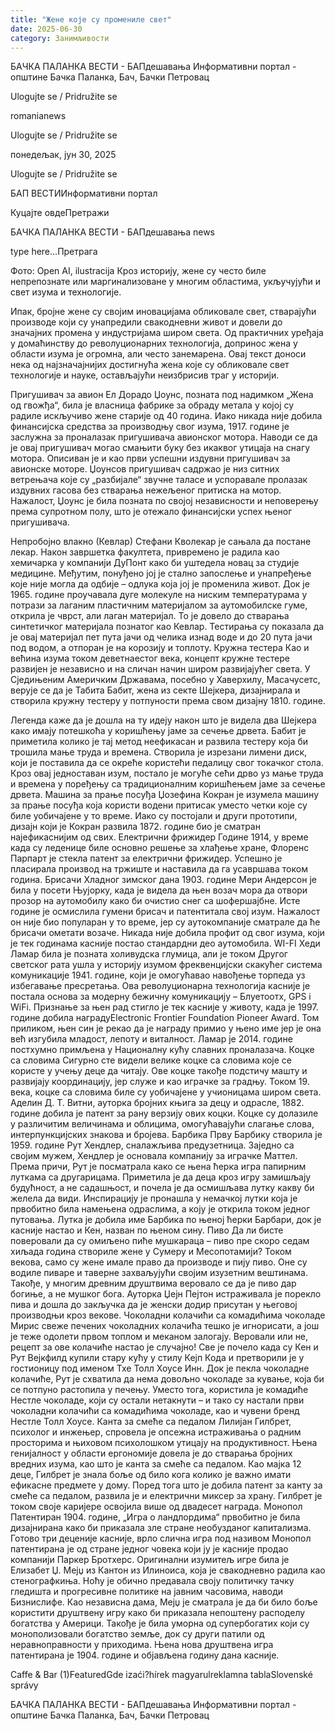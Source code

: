 ```yaml
---
title: "Жене које су промениле свет"
date: 2025-06-30
category: Занимљивости
---
```


БАЧКА ПАЛАНКА ВЕСТИ - БАПдешавања Информативни портал - општине Бачка Паланка, Бач, Бачки Петровац

Ulogujte se / Pridružite se

romanianews

Ulogujte se / Pridružite se

понедељак, јун 30, 2025

Ulogujte se / Pridružite se

БАП ВЕСТИИнформативни портал

Куцајте овдеПретражи

БАЧКА ПАЛАНКА ВЕСТИ - БАПдешавања news

type here...Претрага

Фото: Open AI, ilustracija
            Кроз историју, жене су често биле непрепознате или маргинализоване у многим областима, укључујући и свет изума и технологије.

Ипак, бројне жене су својим иновацијама обликовале свет, стварајући производе који су унапредили свакодневни живот и довели до значајних промена у индустријама широм света.
Од практичних уређаја у домаћинству до револуционарних технологија, допринос жена у области изума је огромна, али често занемарена. Овај текст доноси нека од најзначајнијих достигнућа жена које су обликовале свет технологије и науке, остављајући неизбрисив траг у историји.


Пригушивач за авион
Ел Дорадо Џоунс, позната под надимком „Жена од гвожђа“, била је власница фабрике за обраду метала у којој су радиле искључиво жене старије од 40 година. Иако никада није добила финансијска средства за производњу свог изума, 1917. године је заслужна за проналазак пригушивача авионског мотора. Наводи се да је овај пригушивач могао смањити буку без икаквог утицаја на снагу мотора. Описиван је и као први успешни издувни пригушивач за авионске моторе. Џоунсов пригушивач садржао је низ ситних ветрењача које су „разбијале“ звучне таласе и успоравале пролазак издувних гасова без стварања нежељеног притиска на мотор. Нажалост, Џоунс је била позната по својој независности и неповерењу према супротном полу, што је отежало финансијски успех њеног пригушивача.


Непробојно влакно (Кевлар)
Стефани Кволекар је сањала да постане лекар. Након завршетка факултета, привремено је радила као хемичарка у компанији ДуПонт како би уштедела новац за студије медицине. Међутим, понуђено јој је стално запослење и унапређење које није могла да одбије – одлука која јој је променила живот. Док је 1965. године проучавала дуге молекуле на ниским температурама у потрази за лаганим пластичним материјалом за аутомобилске гуме, открила је чврст, али лаган материјал. То је довело до стварања синтетичког материјала познатог као Кевлар. Тестирања су показала да је овај материјал пет пута јачи од челика изнад воде и до 20 пута јачи под водом, а отпоран је на корозију и топлоту.
Кружна тестера
Као и већина изума током деветнаестог века, концепт кружне тестере развијен је независно и на сличан начин широм развијајућег света. У Сједињеним Америчким Државама, посебно у Хаверхилу, Масачусетс, верује се да је Табита Бабит, жена из секте Шејкера, дизајнирала и створила кружну тестеру у потпуности према свом дизајну 1810. године.


Легенда каже да је дошла на ту идеју након што је видела два Шејкера како имају потешкоћа у коришћењу јаме за сечење дрвета. Бабит је приметила колико је тај метод неефикасан и развила тестеру која би трошила мање труда и времена. Створила је изрезани лимени диск, који је поставила да се окреће користећи педалицу свог токачког стола. Кроз овај једноставан изум, постало је могуће сећи дрво уз мање труда и времена у поређењу са традиционалним коришћењем јаме за сечење дрвета.
Машина за прање посуђа
Џозефина Кокран је изумела машину за прање посуђа која користи водени притисак уместо четки које су биле уобичајене у то време. Иако су постојали и други прототипи, дизајн који је Кокран развила 1872. године био је сматран најефикаснијим од свих.
Електрични фрижидер
Године 1914, у време када су леденице биле основно решење за хлађење хране, Флоренс Парпарт је стекла патент за електрични фрижидер. Успешно је пласирала производ на тржиште и наставила да га усавршава током година.
Брисачи
Хладног зимског дана 1903. године Мери Андерсон је била у посети Њујорку, када је видела да њен возач мора да отвори прозор на аутомобилу како би очистио снег са шофершајбне. Исте године је осмислила гумени брисач и патентитала свој изум. Нажалост он није био популаран у то време, јер су аутокомпаније сматрале да ће брисачи ометати возаче. Никада није добила профит од свог изума, који је тек годинама касније постао стандардни део аутомобила.
WI-FI
Хеди Ламар била је позната холивудска глумица, али је током Другог светског рата ушла у историју изумом фреквенцијски скакућег система комуникације 1941. године, који је омогућавао навођење торпеда уз избегавање пресретања. Ова револуционарна технологија касније је постала основа за модерну бежичну комуникацију – Блуетоотх, GPS i WiFi. Признање за њен рад стигло је тек касније у животу, када је 1997. године добила наградуElectronic Frontier Foundation Pioneer Award. Том приликом, њен син је рекао да је награду примио у њено име јер је она већ изгубила младост, лепоту и виталност. Ламар је 2014. године постхумно примљена у Националну кућу славних проналазача.
Коцке са словима
Сигурно сте видели велике коцке са словима које се користе у учењу деце да читају. Ове коцке такође подстичу машту и развијају координацију, јер служе и као играчке за градњу. Током 19. века, коцке са словима биле су уобичајене у учионицама широм света. Аделин Д. Т. Витни, ауторка бројних књига за децу и одрасле, 1882. године добила је патент за рану верзију ових коцки. Коцке су долазиле у различитим величинама и облицима, омогућавајући слагање слова, интерпункцијских знакова и бројева.
Барбика
Прву Барбику створила је 1959. године Рут Хендлер, сналажљива предузетница. Заједно са својим мужем, Хендлер је основала компанију за играчке Маттел. Према причи, Рут је посматрала како се њена ћерка игра папирним луткама са другарицама. Приметила је да деца кроз игру замишљају будућност, а не садашњост, и почела је да осмишљава лутку какву би желела да види. Инспирацију је пронашла у немачкој лутки која је првобитно била намењена одраслима, а коју је открила током једног путовања. Лутка је добила име Барбика по њеној ћерки Барбари, док је касније настао и Кен, назван по њеном сину.
Пиво
Да ли бисте поверовали да су омиљено пиће мушкараца – пиво пре скоро седам хиљада година створиле жене у Сумеру и Месопотамији? Током векова, само су жене имале право да производе и пију пиво. Оне су водиле пиваре и таверне захваљујући својим изузетним вештинама. Такође, у многим древним друштвима веровало се да је пиво дар богиње, а не мушког бога. Ауторка Џејн Пејтон истраживала је порекло пива и дошла до закључка да је женски додир присутан у његовој производњи кроз векове.
Чоколадни колачићи са комадићима чоколаде
Мирис свеже печених чоколадних колачића тешко је игнорисати, а још је теже одолети првом топлом и меканом залогају. Веровали или не, рецепт за ове колачиће настао је случајно! Све је почело када су Кен и Рут Вејкфилд купили стару кућу у стилу Кејп Кода и претворили је у гостионицу под именом Тхе Толл Хоусе Инн. Док је пекла чоколадне колачиће, Рут је схватила да нема довољно чоколаде за кување, која би се потпуно растопила у печењу. Уместо тога, користила је комадиће Нестле чоколаде, који су остали нетакнути – и тако су настали први чоколадни колачићи са комадићима чоколаде, као и чувени бренд Нестле Толл Хоусе.
Канта за смеће са педалом
Лилијан Гилбрет, психолог и инжењер, спровела је опсежна истраживања о радним просторима и њиховом психолошком утицају на продуктивност. Њена генијалност у области ергономије довела је до стварања бројних вредних изума, као што је канта за смеће са педалом. Као мајка 12 деце, Гилбрет је знала боље од било кога колико је важно имати ефикасне предмете у дому. Поред тога што је добила патент за канту за смеће са педалом, развила је и електрични миксер за храну. Гилбрет је током своје каријере освојила више од двадесет награда.
Монопол
Патентиран 1904. године, „Игра о ландлордима“ првобитно је била дизајнирана како би приказала зле стране необузданог капитализма. Готово три деценије касније, врло слична игра под називом Монопол патентирана је од стране једног човека који ју је касније продао компанији Паркер Бротхерс. Оригинални изумитељ игре била је Елизабет Џ. Мејџ из Кантон из Илиноиса, која је свакодневно радила као стенографкиња. Ноћу је обично предавала своју политичку тачку гледишта и прогресивне политике на јавним часовима, наводи Бизнислифе. Као независна дама, Мејџ је сматрала је да би било боље користити друштвену игру како би приказала непоштену расподелу богатства у Америци. Такође је била уморна од супербогатих који су монополизовали богатство земље, док су други патили од неравноправности у приходима. Њена нова друштвена игра патентирана је 1904. године и објављена годину дана касније.

Caffe & Bar (1)FeaturedGde izaći?hírek magyarulreklamna tablaSlovenské správy

БАЧКА ПАЛАНКА ВЕСТИ - БАПдешавања Информативни портал - општине Бачка Паланка, Бач, Бачки Петровац
